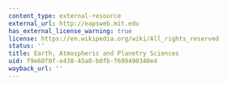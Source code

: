 ```yaml
---
content_type: external-resource
external_url: http://eapsweb.mit.edu
has_external_license_warning: true
license: https://en.wikipedia.org/wiki/All_rights_reserved
status: ''
title: Earth, Atmospheric and Planetry Sciences
uid: f9e60f0f-e438-45a0-b0fb-f699490340e4
wayback_url: ''
---
```

